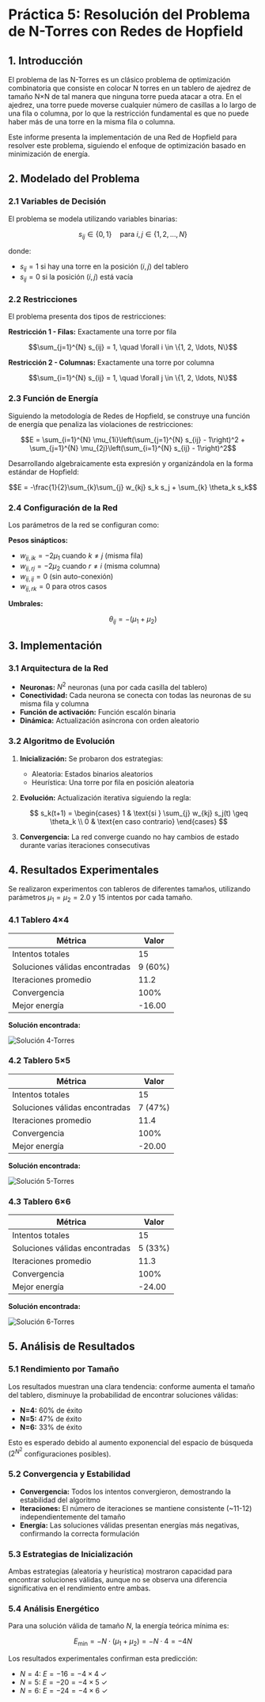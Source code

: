 # Práctica 5: Resolución del Problema de N-Torres con Redes de Hopfield

## 1. Introducción

El problema de las N-Torres es un clásico problema de optimización combinatoria que consiste en colocar N torres en un tablero de ajedrez de tamaño N×N de tal manera que ninguna torre pueda atacar a otra. En el ajedrez, una torre puede moverse cualquier número de casillas a lo largo de una fila o columna, por lo que la restricción fundamental es que no puede haber más de una torre en la misma fila o columna.

Este informe presenta la implementación de una Red de Hopfield para resolver este problema, siguiendo el enfoque de optimización basado en minimización de energía.

## 2. Modelado del Problema

### 2.1 Variables de Decisión

El problema se modela utilizando variables binarias:

$$s_{ij} \in \{0, 1\} \quad \text{para } i, j \in \{1, 2, \ldots, N\}$$

donde:

- $s_{ij} = 1$ si hay una torre en la posición $(i,j)$ del tablero
- $s_{ij} = 0$ si la posición $(i,j)$ está vacía

### 2.2 Restricciones

El problema presenta dos tipos de restricciones:

**Restricción 1 - Filas:** Exactamente una torre por fila

$$\sum_{j=1}^{N} s_{ij} = 1, \quad \forall i \in \{1, 2, \ldots, N\}$$

**Restricción 2 - Columnas:** Exactamente una torre por columna

$$\sum_{i=1}^{N} s_{ij} = 1, \quad \forall j \in \{1, 2, \ldots, N\}$$

### 2.3 Función de Energía

Siguiendo la metodología de Redes de Hopfield, se construye una función de energía que penaliza las violaciones de restricciones:

$$E = \sum_{i=1}^{N} \mu_{1i}\left(\sum_{j=1}^{N} s_{ij} - 1\right)^2 + \sum_{j=1}^{N} \mu_{2j}\left(\sum_{i=1}^{N} s_{ij} - 1\right)^2$$

Desarrollando algebraicamente esta expresión y organizándola en la forma estándar de Hopfield:

$$E = -\frac{1}{2}\sum_{k}\sum_{j} w_{kj} s_k s_j + \sum_{k} \theta_k s_k$$

### 2.4 Configuración de la Red

Los parámetros de la red se configuran como:

**Pesos sinápticos:**

- $w_{ij,ik} = -2\mu_1$ cuando $k \neq j$ (misma fila)
- $w_{ij,rj} = -2\mu_2$ cuando $r \neq i$ (misma columna)
- $w_{ij,ij} = 0$ (sin auto-conexión)
- $w_{ij,rk} = 0$ para otros casos

**Umbrales:**

$$\theta_{ij} = -(\mu_1 + \mu_2)$$

## 3. Implementación

### 3.1 Arquitectura de la Red

- **Neuronas:** $N^2$ neuronas (una por cada casilla del tablero)
- **Conectividad:** Cada neurona se conecta con todas las neuronas de su misma fila y columna
- **Función de activación:** Función escalón binaria
- **Dinámica:** Actualización asíncrona con orden aleatorio

### 3.2 Algoritmo de Evolución

1. **Inicialización:** Se probaron dos estrategias:

   - Aleatoria: Estados binarios aleatorios
   - Heurística: Una torre por fila en posición aleatoria

2. **Evolución:** Actualización iterativa siguiendo la regla:

   $$
   s_k(t+1) = \begin{cases}
   1 & \text{si } \sum_{j} w_{kj} s_j(t) \geq \theta_k \\
   0 & \text{en caso contrario}
   \end{cases}
   $$

3. **Convergencia:** La red converge cuando no hay cambios de estado durante varias iteraciones consecutivas

## 4. Resultados Experimentales

Se realizaron experimentos con tableros de diferentes tamaños, utilizando parámetros $\mu_1 = \mu_2 = 2.0$ y 15 intentos por cada tamaño.

### 4.1 Tablero 4×4

| Métrica                        | Valor   |
| ------------------------------ | ------- |
| Intentos totales               | 15      |
| Soluciones válidas encontradas | 9 (60%) |
| Iteraciones promedio           | 11.2    |
| Convergencia                   | 100%    |
| Mejor energía                  | -16.00  |

**Solución encontrada:**

![Solución 4-Torres](hopfield_4_torres_solucion.png)

### 4.2 Tablero 5×5

| Métrica                        | Valor   |
| ------------------------------ | ------- |
| Intentos totales               | 15      |
| Soluciones válidas encontradas | 7 (47%) |
| Iteraciones promedio           | 11.4    |
| Convergencia                   | 100%    |
| Mejor energía                  | -20.00  |

**Solución encontrada:**

![Solución 5-Torres](hopfield_5_torres_solucion.png)

### 4.3 Tablero 6×6

| Métrica                        | Valor   |
| ------------------------------ | ------- |
| Intentos totales               | 15      |
| Soluciones válidas encontradas | 5 (33%) |
| Iteraciones promedio           | 11.3    |
| Convergencia                   | 100%    |
| Mejor energía                  | -24.00  |

**Solución encontrada:**

![Solución 6-Torres](hopfield_6_torres_solucion.png)

## 5. Análisis de Resultados

### 5.1 Rendimiento por Tamaño

Los resultados muestran una clara tendencia: conforme aumenta el tamaño del tablero, disminuye la probabilidad de encontrar soluciones válidas:

- **N=4:** 60% de éxito
- **N=5:** 47% de éxito
- **N=6:** 33% de éxito

Esto es esperado debido al aumento exponencial del espacio de búsqueda ($2^{N^2}$ configuraciones posibles).

### 5.2 Convergencia y Estabilidad

- **Convergencia:** Todos los intentos convergieron, demostrando la estabilidad del algoritmo
- **Iteraciones:** El número de iteraciones se mantiene consistente (~11-12) independientemente del tamaño
- **Energía:** Las soluciones válidas presentan energías más negativas, confirmando la correcta formulación

### 5.3 Estrategias de Inicialización

Ambas estrategias (aleatoria y heurística) mostraron capacidad para encontrar soluciones válidas, aunque no se observa una diferencia significativa en el rendimiento entre ambas.

### 5.4 Análisis Energético

Para una solución válida de tamaño $N$, la energía teórica mínima es:

$$E_{\text{min}} = -N \cdot (\mu_1 + \mu_2) = -N \cdot 4 = -4N$$

Los resultados experimentales confirman esta predicción:

- $N=4$: $E = -16 = -4 \times 4$ ✓
- $N=5$: $E = -20 = -4 \times 5$ ✓
- $N=6$: $E = -24 = -4 \times 6$ ✓
